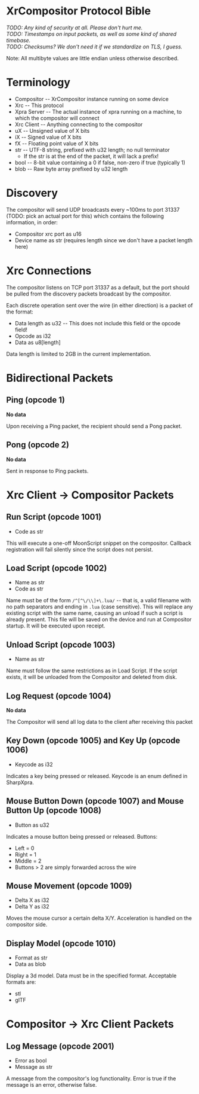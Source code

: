 XrCompositor Protocol Bible
===========================

*TODO: Any kind of security at all. Please don't hurt me.* \
*TODO: Timestamps on input packets, as well as some kind of shared timebase.* \
*TODO: Checksums? We don't need it if we standardize on TLS, I guess.*

Note: All multibyte values are little endian unless otherwise described.

Terminology
===========

- Compositor -- XrCompositor instance running on some device
- Xrc -- This protocol
- Xpra Server -- The actual instance of xpra running on a machine, to which the compositor will connect
- Xrc Client -- Anything connecting to the compositor
- uX -- Unsigned value of X bits
- iX -- Signed value of X bits
- fX -- Floating point value of X bits
- str -- UTF-8 string, prefixed with u32 length; no null terminator
	- If the str is at the end of the packet, it will lack a prefix!
- bool -- 8-bit value containing a 0 if false, non-zero if true (typically 1)
- blob -- Raw byte array prefixed by u32 length

Discovery
=========

The compositor will send UDP broadcasts every \~100ms to port 31337 (TODO: pick an actual port for this) which contains the following information, in order:

- Compositor xrc port as u16
- Device name as str (requires length since we don't have a packet length here)

Xrc Connections
===============

The compositor listens on TCP port 31337 as a default, but the port should be pulled from the discovery packets broadcast by the compositor.

Each discrete operation sent over the wire (in either direction) is a packet of the format:

- Data length as u32 -- This does not include this field or the opcode field!
- Opcode as i32
- Data as u8[length]

Data length is limited to 2GB in the current implementation.

Bidirectional Packets
=====================

Ping (opcode 1)
---------------

**No data**

Upon receiving a Ping packet, the recipient should send a Pong packet.

Pong (opcode 2)
---------------

**No data**

Sent in response to Ping packets.

Xrc Client -> Compositor Packets
================================

Run Script (opcode 1001)
------------------------

- Code as str

This will execute a one-off MoonScript snippet on the compositor. Callback registration will fail silently since the script does not persist.

Load Script (opcode 1002)
-------------------------

- Name as str
- Code as str

Name must be of the form `/^[^\/\\]+\.lua/` -- that is, a valid filename with no path separators and ending in `.lua` (case sensitive).  This will replace any existing script with the same name, causing an unload if such a script is already present. This file will be saved on the device and run at Compositor startup.  It will be executed upon receipt.

Unload Script (opcode 1003)
---------------------------

- Name as str

Name must follow the same restrictions as in Load Script.  If the script exists, it will be unloaded from the Compositor and deleted from disk.

Log Request (opcode 1004)
-------------------------

**No data**

The Compositor will send all log data to the client after receiving this packet

Key Down (opcode 1005) and Key Up (opcode 1006)
-----------------------------------------------

- Keycode as i32

Indicates a key being pressed or released. Keycode is an enum defined in SharpXpra.

Mouse Button Down (opcode 1007) and Mouse Button Up (opcode 1008)
-----------------------------------------------------------------

- Button as u32

Indicates a mouse button being pressed or released. Buttons:

- Left = 0
- Right = 1
- Middle = 2
- Buttons > 2 are simply forwarded across the wire

Mouse Movement (opcode 1009)
----------------------------

- Delta X as i32
- Delta Y as i32

Moves the mouse cursor a certain delta X/Y.  Acceleration is handled on the compositor side.

Display Model (opcode 1010)
---------------------------

- Format as str
- Data as blob

Display a 3d model.  Data must be in the specified format.  Acceptable formats are:

- stl
- glTF

Compositor -> Xrc Client Packets
================================

Log Message (opcode 2001)
-------------------------

- Error as bool
- Message as str

A message from the compositor's log functionality. Error is true if the message is an error, otherwise false.
